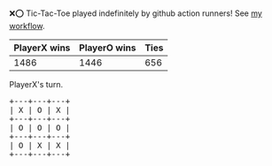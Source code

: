 :x::o: Tic-Tac-Toe played indefinitely by github action runners! See [my workflow](.github/workflows/play.yaml).

|PlayerX wins|PlayerO wins|Ties|
|-|-|-|
|1486|1446|656|

PlayerX's turn.

<pre>
+---+---+---+
| X | O | X |
+---+---+---+
| O | O | O |
+---+---+---+
| O | X | X |
+---+---+---+
</pre>